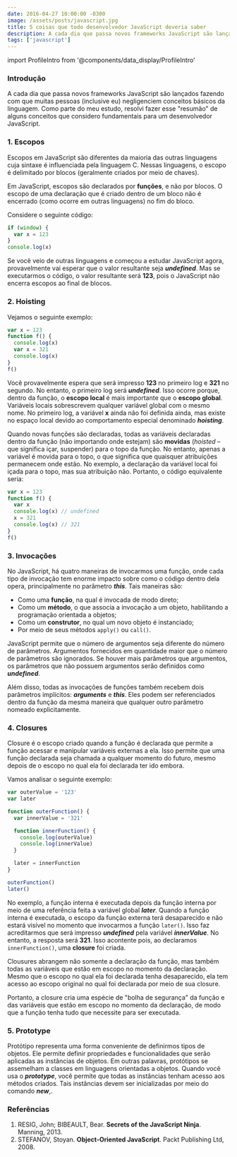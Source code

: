 ```yaml
---
date: 2016-04-27 10:00:00 -0300
image: /assets/posts/javascript.jpg
title: 5 coisas que todo desenvolvedor JavaScript deveria saber
description: A cada dia que passa novos frameworks JavaScript são lançados fazendo com que muitas pessoas negligenciem conceitos básicos da linguagem.
tags: ['javascript']
---
```


import ProfileIntro from '@components/data_display/ProfileIntro'

### Introdução

A cada dia que passa novos frameworks JavaScript são lançados fazendo com que muitas pessoas (inclusive eu) negligenciem conceitos básicos da linguagem. Como parte do meu estudo, resolvi fazer esse "resumão" de alguns conceitos que considero fundamentais para um desenvolvedor JavaScript.

### 1. Escopos

Escopos em JavaScript são diferentes da maioria das outras linguagens cuja sintaxe é influenciada pela linguagem C. Nessas linguagens, o escopo é delimitado por blocos (geralmente criados por meio de chaves).

Em JavaScript, escopos são declarados por **funções**, e não por blocos. O escopo de uma declaração que é criado dentro de um bloco não é encerrado (como ocorre em outras linguagens) no fim do bloco.

Considere o seguinte código:

```javascript
if (window) {
  var x = 123
}
console.log(x)
```

Se você veio de outras linguagens e começou a estudar JavaScript agora, provavelmente vai esperar que o valor resultante seja **_undefined_**. Mas se executarmos o código, o valor resultante será **123**, pois o JavaScript não encerra escopos ao final de blocos.

### 2. Hoisting

Vejamos o seguinte exemplo:

```javascript
var x = 123
function f() {
  console.log(x)
  var x = 321
  console.log(x)
}
f()
```

Você provavelmente espera que será impresso **123** no primeiro log e **321** no segundo. No entanto, o primeiro log será **_undefined_**. Isso ocorre porque, dentro da função, o **escopo local** é mais importante que o **escopo global**. Variáveis locais sobrescrevem qualquer variável global com o mesmo nome. No primeiro log, a variável **x** ainda não foi definida ainda, mas existe no espaço local devido ao comportamento especial denominado **_hoisting_**.

Quando novas funções são declaradas, todas as variáveis declaradas dentro da função (não importando onde estejam) são **movidas** (_hoisted_ – que significa içar, suspender) para o topo da função. No entanto, apenas a variável é movida para o topo, o que significa que quaisquer atribuições permanecem onde estão. No exemplo, a declaração da variável local foi içada para o topo, mas sua atribuição não. Portanto, o código equivalente seria:

```javascript
var x = 123
function f() {
  var x
  console.log(x) // undefined
  x = 321
  console.log(x) // 321
}
f()
```

### 3. Invocações

No JavaScript, há quatro maneiras de invocarmos uma função, onde cada tipo de invocação tem enorme impacto sobre como o código dentro dela opera, principalmente no parâmetro **_this_**. Tais maneiras são:

- Como uma **função**, na qual é invocada de modo direto;
- Como um **método**, o que associa a invocação a um objeto, habilitando a programação orientada a objetos;
- Como um **construtor**, no qual um novo objeto é instanciado;
- Por meio de seus métodos <code>apply()</code> ou <code>call()</code>.

<!-- Antes de analisarmos essas quatro formas, é importante ressaltar alguns detalhes. -->

JavaScript permite que o número de argumentos seja diferente do número de parâmetros. Argumentos fornecidos em quantidade maior que o número de parâmetros são ignorados. Se houver mais parâmetros que argumentos, os parâmetros que não possuem argumentos serão definidos como **_undefined_**.

Além disso, todas as invocações de funções também recebem dois parâmetros implícitos: **_arguments_** e **_this_**. Eles podem ser referenciados dentro da função da mesma maneira que qualquer outro parâmetro nomeado explicitamente.

### 4. Closures

Closure é o escopo criado quando a função é declarada que permite a função acessar e manipular variáveis externas a ela. Isso permite que uma função declarada seja chamada a qualquer momento do futuro, mesmo depois de o escopo no qual ela foi declarada ter ido embora.

Vamos analisar o seguinte exemplo:

```javascript
var outerValue = '123'
var later

function outerFunction() {
  var innerValue = '321'

  function innerFunction() {
    console.log(outerValue)
    console.log(innerValue)
  }

  later = innerFunction
}

outerFunction()
later()
```

No exemplo, a função interna é executada depois da função interna por meio de uma referência feita a variável global **_later_**. Quando a função interna é executada, o escopo da função externa terá desaparecido e não estará visível no momento que invocarmos a função <code>later()</code>. Isso faz acreditarmos que será impresso **_undefined_** pela variável **_innerValue_**. No entanto, a resposta será **321**. Isso acontente pois, ao declaramos <code>innerFunction()</code>, uma **closure** foi criada.

Clousures abrangem não somente a declaração da função, mas também todas as variáveis que estão em escopo no momento da declaração. Mesmo que o escopo no qual ela foi declarada tenha desaparecido, ela tem acesso ao escopo original no qual foi declarada por meio de sua closure.

Portanto, a closure cria uma espécie de "bolha de segurança" da função e das variáveis que estão em escopo no momento da declaração, de modo que a função tenha tudo que necessite para ser executada.

### 5. Prototype

Protótipo representa uma forma conveniente de definirmos tipos de objetos. Ele permite definir propriedades e funcionalidades que serão aplicadas as instâncias de objetos. Em outras palavras, protótipos se assemelham a classes em linguagens orientadas a objetos. Quando você usa o **_prototype_**, você permite que todas as instâncias tenham acesso aos métodos criados. Tais instâncias devem ser inicializadas por meio do comando **_new_**,.

### Referências

1. RESIG, John; BIBEAULT, Bear. **Secrets of the JavaScript Ninja**. Manning, 2013.
2. STEFANOV, Stoyan. **Object-Oriented JavaScript**. Packt Publishing Ltd, 2008.

<ProfileIntro />
